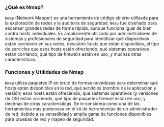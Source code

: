### ¿Qué es Nmap?

`Nmap` (Network Mapper) es una herramienta de código abierto utilizada para la exploración de redes y la auditoría de seguridad. `Nmap` fue diseñado para escanear grandes redes de forma rápida, aunque funciona igual de bien contra hosts individuales. Es ampliamente utilizado por administradores de sistemas y profesionales de seguridad para identificar qué dispositivos están corriendo en sus redes, descubrir hosts que están disponibles, el tipo de servicios que esos hosts están ofreciendo, qué sistemas operativos están corriendo, qué tipo de firewalls están en uso, y muchas otras características.

### Funciones y Utilidades de Nmap

`Nmap` utiliza paquetes IP en bruto de formas novedosas para determinar qué hosts están disponibles en la red, qué servicios (nombre de la aplicación y versión) esos hosts están ofreciendo, qué sistemas operativos (y versiones de OS) están corriendo, qué tipo de paquetes firewall están en uso, y decenas de otras características. Se le considera como una de las herramientas más poderosas en el kit de herramientas de un administrador de red, debido a su versatilidad y amplia gama de funciones disponibles para pruebas de red y mapeo de seguridad.
